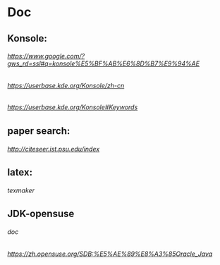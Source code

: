 # Doc

Konsole:
------------------
######  https://www.google.com/?gws_rd=ssl#q=konsole%E5%BF%AB%E6%8D%B7%E9%94%AE
######  https://userbase.kde.org/Konsole/zh-cn   
######  https://userbase.kde.org/Konsole#Keywords

paper search:
-----------------
######  http://citeseer.ist.psu.edu/index

latex:
-----------------
######  texmaker

JDK-opensuse
-----------------
######  doc
######  https://zh.opensuse.org/SDB:%E5%AE%89%E8%A3%85Oracle_Java
